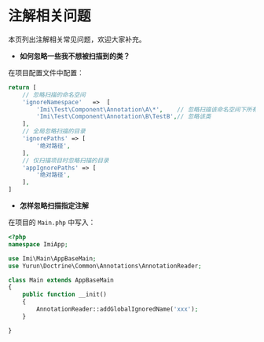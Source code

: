 # 注解相关问题

本页列出注解相关常见问题，欢迎大家补充。

* **如何忽略一些我不想被扫描到的类？**

在项目配置文件中配置：

```php
return [
    // 忽略扫描的命名空间
    'ignoreNamespace'   =>  [
        'Imi\Test\Component\Annotation\A\*',    // 忽略扫描该命名空间下所有类
        'Imi\Test\Component\Annotation\B\TestB',// 忽略该类
    ],
    // 全局忽略扫描的目录
    'ignorePaths' => [
        '绝对路径',
    ],
    // 仅扫描项目时忽略扫描的目录
    'appIgnorePaths' => [
        '绝对路径',
    ],
]
```

* **怎样忽略扫描指定注解**

在项目的 `Main.php` 中写入：

```php
<?php
namespace ImiApp;

use Imi\Main\AppBaseMain;
use Yurun\Doctrine\Common\Annotations\AnnotationReader;

class Main extends AppBaseMain
{
    public function __init()
    {
        AnnotationReader::addGlobalIgnoredName('xxx');
    }

}
```
